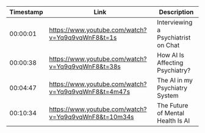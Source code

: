 | Timestamp | Link                                                                                                         | Description                         |
| --------- | ------------------------------------------------------------------------------------------------------------ | ----------------------------------- |
| 00:00:01  | <https://www.youtube.com/watch?v=Yq9q9vqWnF8&t=1s>                                                           | Interviewing a Psychiatrist on Chat |
| 00:00:38  | <https://www.youtube.com/watch?v=Yq9q9vqWnF8&t=38s>                                                          | How AI Is Affecting Psychiatry?     |
| 00:04:47  | <https://www.youtube.com/watch?v=Yq9q9vqWnF8&t=4m47s>                                                        | The AI in my Psychiatry System      |
| 00:10:34  | <https://www.youtube.com/watch?v=Yq9q9vqWnF8&t=10m34s>                                                       | The Future of Mental Health Is AI   |
